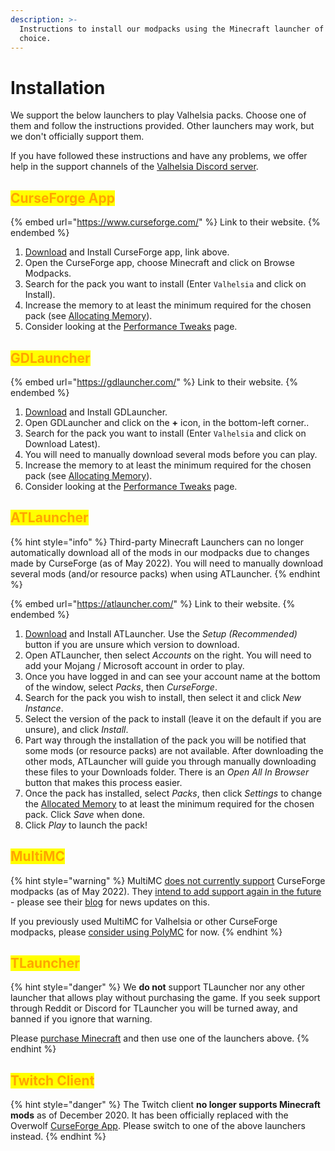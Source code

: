 ```yaml
---
description: >-
  Instructions to install our modpacks using the Minecraft launcher of your
  choice.
---
```


# Installation

We support the below launchers to play Valhelsia packs. Choose one of them and follow the instructions provided. Other launchers may work, but we don't officially support them.

If you have followed these instructions and have any problems, we offer help in the support channels of the [Valhelsia Discord server](https://discord.valhelsia.net).

## <mark style="color:orange;">CurseForge App</mark>

{% embed url="https://www.curseforge.com/" %}
Link to their website.
{% endembed %}

1. [Download](https://www.curseforge.com/download/app#download-options) and Install CurseForge app, link above.
2. Open the CurseForge app, choose Minecraft and click on Browse Modpacks.
3. Search for the pack you want to install (Enter `Valhelsia` and click on Install).
4. Increase the memory to at least the minimum required for the chosen pack (see [Allocating Memory](allocating-memory.md#curseforge-client)).
5. Consider looking at the [Performance Tweaks](performance-tweaks.md) page.

## <mark style="color:orange;">GDLauncher</mark>

{% embed url="https://gdlauncher.com/" %}
Link to their website.
{% endembed %}

1. [Download](https://gdlauncher.com/) and Install GDLauncher.
2. Open GDLauncher and click on the **+** icon, in the bottom-left corner..
3. Search for the pack you want to install (Enter `Valhelsia` and click on Download Latest).
4. You will need to manually download several mods before you can play.
5. Increase the memory to at least the minimum required for the chosen pack (see [Allocating Memory](allocating-memory.md#gdlauncher)).
6. Consider looking at the [Performance Tweaks](performance-tweaks.md) page.

## <mark style="color:orange;">ATLauncher</mark>

{% hint style="info" %}
Third-party Minecraft Launchers can no longer automatically download all of the mods in our modpacks due to changes made by CurseForge (as of May 2022). You will need to manually download several mods (and/or resource packs) when using ATLauncher.
{% endhint %}

{% embed url="https://atlauncher.com/" %}
Link to their website.
{% endembed %}

1. [Download](https://atlauncher.com/downloads) and Install ATLauncher. Use the _Setup (Recommended)_ button if you are unsure which version to download.
2. Open ATLauncher, then select _Accounts_ on the right. You will need to add your Mojang / Microsoft account in order to play.
3. Once you have logged in and can see your account name at the bottom of the window, select _Packs_, then _CurseForge_.
4. Search for the pack you wish to install, then select it and click _New Instance_.
5. Select the version of the pack to install (leave it on the default if you are unsure), and click _Install_.
6. Part way through the installation of the pack you will be notified that some mods (or resource packs) are not available. After downloading the other mods, ATLauncher will guide you through manually downloading these files to your Downloads folder. There is an _Open All In Browser_ button that makes this process easier.
7. Once the pack has installed, select _Packs_, then click _Settings_ to change the [Allocated Memory](allocating-memory.md) to at least the minimum required for the chosen pack. Click _Save_ when done.
8. Click _Play_ to launch the pack!

## <mark style="color:orange;">MultiMC</mark>

{% hint style="warning" %}
MultiMC [does not currently support](https://multimc.org/posts/0-6-16-update.html) CurseForge modpacks (as of May 2022). They [intend to add support again in the future](https://multimc.org/posts/0-6-16-update.html) - please see their [blog](https://multimc.org/posts.html) for news updates on this.

If you previously used MultiMC for Valhelsia or other CurseForge modpacks, please [consider using PolyMC](installation.md#polymc) for now.
{% endhint %}

## <mark style="color:orange;">TLauncher</mark>

{% hint style="danger" %}
We **do not** support TLauncher nor any other launcher that allows play without purchasing the game. If you seek support through Reddit or Discord for TLauncher you will be turned away, and banned if you ignore that warning.

Please [purchase Minecraft](https://www.minecraft.net/en-us/get-minecraft) and then use one of the launchers above.
{% endhint %}

## <mark style="color:orange;">Twitch Client</mark>

{% hint style="danger" %}
The Twitch client **no longer supports Minecraft mods** as of December 2020. It has been officially replaced with the Overwolf [CurseForge App](installation.md#curseforge-app). Please switch to one of the above launchers instead.
{% endhint %}
